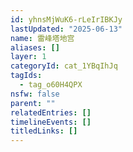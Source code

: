```yaml
---
id: yhnsMjWuK6-rLeIrIBKJy
lastUpdated: "2025-06-13"
name: 雷峰塔地宫
aliases: []
layer: 1
categoryId: cat_1YBqIhJq
tagIds:
  - tag_o60H4QPX
nsfw: false
parent: ""
relatedEntries: []
timelineEvents: []
titledLinks: []
---
```


